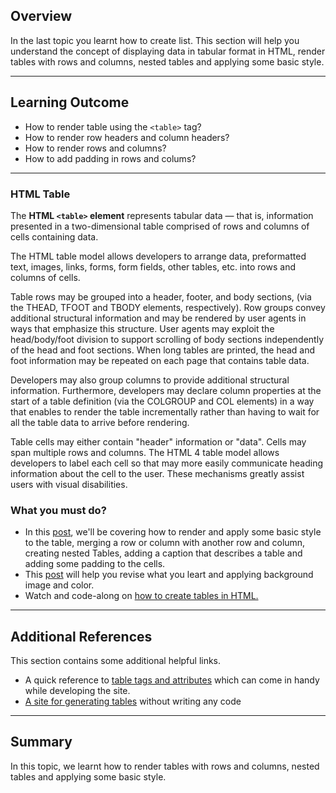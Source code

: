 ## Overview

In the last topic you learnt how to create list. This section will help you understand the concept of displaying data in tabular format in HTML, render tables with rows and columns, nested tables and applying some basic style.

---

## Learning Outcome

- How to render table using the `<table>` tag?
- How to render row headers and column headers?
- How to render rows and columns?
- How to add padding in rows and colums?

---

### HTML Table

The **HTML `<table>` element** represents tabular data — that is, information presented in a two-dimensional table comprised of rows and columns of cells containing data.

The HTML table model allows developers to arrange data, preformatted text, images, links, forms, form fields, other tables, etc. into rows and columns of cells.

Table rows may be grouped into a header, footer, and body sections, (via the THEAD, TFOOT and TBODY elements, respectively). Row groups convey additional structural information and may be rendered by user agents in ways that emphasize this structure. User agents may exploit the head/body/foot division to support scrolling of body sections independently of the head and foot sections. When long tables are printed, the head and foot information may be repeated on each page that contains table data.

Developers may also group columns to provide additional structural information. Furthermore, developers may declare column properties at the start of a table definition (via the COLGROUP and COL elements) in a way that enables to render the table incrementally rather than having to wait for all the table data to arrive before rendering.

Table cells may either contain "header" information or "data". Cells may span multiple rows and columns. The HTML 4 table model allows developers to label each cell so that may more easily communicate heading information about the cell to the user. These mechanisms greatly assist users with visual disabilities.

### What you must do?

- In this [post](https://www.geeksforgeeks.org/html-tables/), we'll be covering how to render and apply some basic style to the table, merging a row or column with another row and column, creating nested Tables, adding a caption that describes a table and adding some padding to the cells.
- This [post](https://www.tutorialspoint.com/html/html_tables.htm) will help you revise what you leart and applying background image and color.
- Watch and code-along on [how to create tables in HTML.](https://www.youtube.com/watch?v=wvR40su_XBM&list=PLr6-GrHUlVf_ZNmuQSXdS197Oyr1L9sPB&index=5)

---

## Additional References

This section contains some additional helpful links.

- A quick reference to [table tags and attributes](https://developer.mozilla.org/en-US/docs/Web/HTML/Element/table) which can come in handy while developing the site.
- [A site for generating tables](https://www.tablesgenerator.com/html_tables) without writing any code

---

## Summary

In this topic, we learnt how to render tables with rows and columns, nested tables and applying some basic style.
